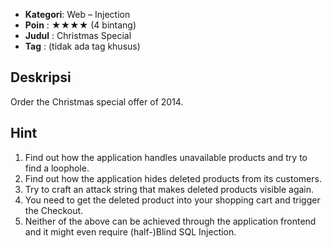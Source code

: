 - **Kategori**: Web – Injection  
- **Poin**    : ★★★★ (4 bintang)  
- **Judul**   : Christmas Special  
- **Tag**     : (tidak ada tag khusus)  

## Deskripsi 
Order the Christmas special offer of 2014.

## Hint 
1. Find out how the application handles unavailable products and try to find a loophole.  
2. Find out how the application hides deleted products from its customers.  
3. Try to craft an attack string that makes deleted products visible again.  
4. You need to get the deleted product into your shopping cart and trigger the Checkout.  
5. Neither of the above can be achieved through the application frontend and it might even require (half-)Blind SQL Injection.  
